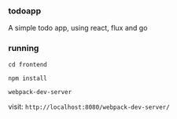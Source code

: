 ### todoapp
A simple todo app, using react, flux and go

### running
`cd frontend`

`npm install`

`webpack-dev-server`

visit: `http://localhost:8080/webpack-dev-server/`
